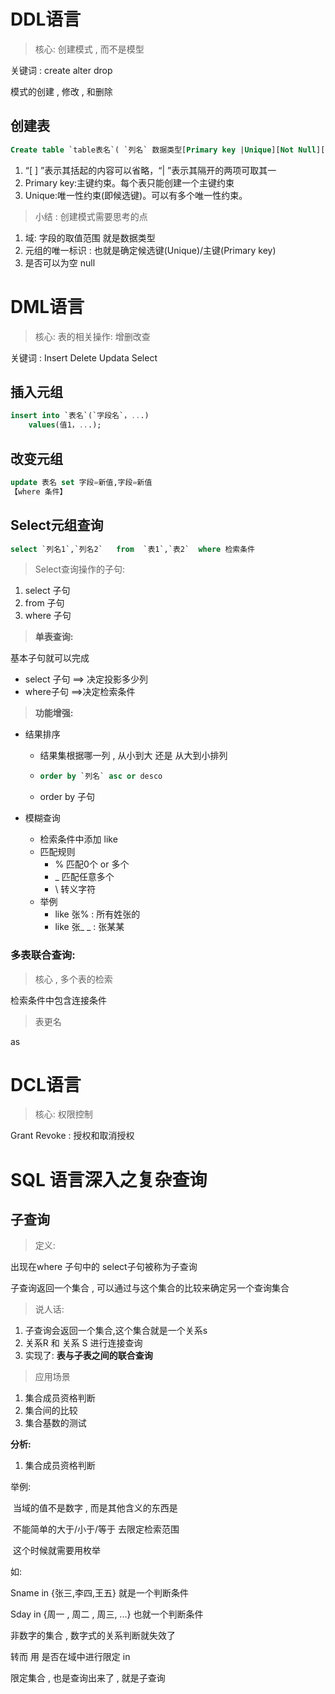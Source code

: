 # DDL语言

> 核心: 创建模式 , 而不是模型

关键词 : create   alter  drop

模式的创建 , 修改 , 和删除



## 创建表

```sql
Create table `table表名`( `列名` 数据类型[Primary key |Unique][Not Null][,`列名`数据类型[Notnull] , ... ]) ;
```

1. “[ ] ”表示其括起的内容可以省略，“| ”表示其隔开的两项可取其一
2. Primary key:主键约束。每个表只能创建一个主键约束
3. Unique:唯一性约束(即候选键)。可以有多个唯一性约束。



> 小结 : 创建模式需要思考的点
>

1. 域: 字段的取值范围   就是数据类型
2. 元组的唯一标识  : 也就是确定候选键(Unique)/主键(Primary key)
3. 是否可以为空  null







# DML语言

> 核心: 表的相关操作: 增删改查

关键词 : Insert  Delete  Updata  Select



## 插入元组

```sql
insert into `表名`(`字段名`，...)
	values(值1，...);
```



## 改变元组

```sql
update 表名 set 字段=新值,字段=新值
【where 条件】
```







## Select元组查询

```sql
select `列名1`,`列名2`   from  `表1`,`表2`  where 检索条件
```

> Select查询操作的子句:

1. select 子句
2. from 子句
3. where 子句



> **单表查询:**

基本子句就可以完成

- select 子句  ==> 决定投影多少列
- where子句 ==>决定检索条件



> **功能增强:**

- 结果排序

  - 结果集根据哪一列 , 从小到大 还是 从大到小排列

  - ```sql
    order by `列名` asc or desco
    ```

  - order by 子句

- 模糊查询

  - 检索条件中添加 like
  - 匹配规则
    - %  匹配0个 or  多个
    - _ 匹配任意多个
    - \  转义字符
  - 举例
    - like 张%  : 所有姓张的
    - like 张_ _  : 张某某





### **多表联合查询:**

> 核心 , 多个表的检索

检索条件中包含连接条件







> 表更名

as





# DCL语言

> 核心: 权限控制

Grant  Revoke   :  授权和取消授权













# SQL 语言深入之复杂查询



## 子查询

> 定义:

出现在where 子句中的 select子句被称为子查询

子查询返回一个集合 , 可以通过与这个集合的比较来确定另一个查询集合

> 说人话:

1. 子查询会返回一个集合,这个集合就是一个关系s
2. 关系R 和 关系 S 进行连接查询
3. 实现了: **表与子表之间的联合查询**



> 应用场景

1. 集合成员资格判断
2. 集合间的比较
3. 集合基数的测试



**分析:**

1. 集合成员资格判断

举例: 

​	当域的值不是数字 , 而是其他含义的东西是

​	不能简单的大于/小于/等于  去限定检索范围

​	这个时候就需要用枚举

如: 

Sname in {张三,李四,王五}   就是一个判断条件

Sday in {周一 , 周二 , 周三, ...}   也就一个判断条件

非数字的集合 ,  数字式的关系判断就失效了



转而 用 是否在域中进行限定  in



限定集合 , 也是查询出来了 , 就是子查询



